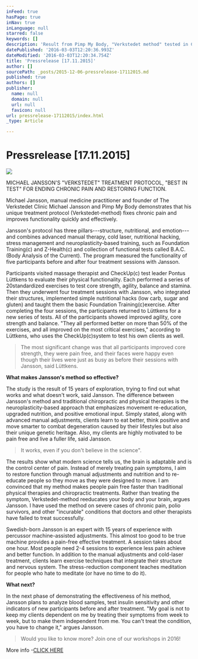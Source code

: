 ```yaml
---
inFeed: true
hasPage: true
inNav: true
inLanguage: null
starred: false
keywords: []
description: 'Result from Pimp My Body, "Verkstedet method" tested in CheckUp'
datePublished: '2016-03-03T12:20:36.993Z'
dateModified: '2016-03-03T12:20:34.754Z'
title: 'Pressrelease [17.11.2015]'
author: []
sourcePath: _posts/2015-12-06-pressrelease-17112015.md
published: true
authors: []
publisher:
  name: null
  domain: null
  url: null
  favicon: null
url: pressrelease-17112015/index.html
_type: Article

---
```

# Pressrelease \[17.11.2015\]
![](https://the-grid-user-content.s3-us-west-2.amazonaws.com/c8a8d8d9-7037-4a4a-ba50-34171522c363.jpg)

MICHAEL JANSSON'S "VERKSTEDET" TREATMENT PROTOCOL, "BEST IN TEST" FOR ENDING CHRONIC PAIN AND RESTORING FUNCTION.

Michael Jansson, manual medicine practitioner and founder of The Verkstedet Clinic Michael Jansson and Pimp My Body demonstrates that his unique treatment protocol (Verkstedet-method) fixes chronic pain and improves functionality quickly and effectively.

Jansson's protocol has three pillars---structure, nutritional, and emotion---and combines advanced manual therapy, cold laser, nutritional hacking, stress management and neuroplasticity-based training, such as Foundation Training(c) and Z-Health(c) and collection of functional tests called B.A.C. (Body Analysis of the Current). The program measured the functionality of five participants before and after four treatment sessions with Jansson.

Participants visited massage therapist and CheckUp(c) test leader Pontus Lüttkens to evaluate their physical functionality. Each performed a series of 20standardized exercises to test core strength, agility, balance and stamina. Then they underwent four treatment sessions with Jansson, who integrated their structures, implemented simple nutritional hacks (low carb, sugar and gluten) and taught them the basic Foundation Training(c)exercise. After completing the four sessions, the participants returned to Lüttkens for a new series of tests. All of the participants showed improved agility, core strength and balance. "They all performed better on more than 50% of the exercises, and all improved on the most critical exercises," according to Lüttkens, who uses the CheckUp(c)system to test his own clients as well.

> The most significant change was that all participants improved core strength, they were pain free, and their faces were happy even though their lives were just as busy as before their sessions with Jansson, said Lüttkens.

**What makes Jansson's method so effective?**

The study is the result of 15 years of exploration, trying to find out what works and what doesn't work, said Jansson. The difference between Jansson's method and traditional chiropractic and physical therapies is the neuroplasticity-based approach that emphasizes movement re-education, upgraded nutrition, and positive emotional input. Simply stated, along with advanced manual adjustments, clients learn to eat better, think positive and move smarter to combat degeneration caused by their lifestyles but also their unique genetic heritage. Also, my clients are highly motivated to be pain free and live a fuller life, said Jansson.

> It works, even if you don't believe in the science".

The results show what modern science tells us, the brain is adaptable and is the control center of pain. Instead of merely treating pain symptoms, I aim to restore function through manual adjustments and nutrition and to re-educate people so they move as they were designed to move. I am convinced that my method makes people pain free faster than traditional physical therapies and chiropractic treatments. Rather than treating the symptom, Verkstedet-method reeducates your body and your brain, argues Jansson. I have used the method on severe cases of chronic pain, polio survivors, and other "incurable" conditions that doctors and other therapists have failed to treat successfully.

Swedish-born Jansson is an expert with 15 years of experience with percussor machine-assisted adjustments. This almost too good to be true machine provides a pain-free effective treatment. A session takes about one hour. Most people need 2-4 sessions to experience less pain achieve and better function. In addition to the manual adjustments and cold-laser treatment, clients learn exercise techniques that integrate their structure and nervous system. The stress-reduction component teaches meditation for people who hate to meditate (or have no time to do it).

**What next?**

In the next phase of demonstrating the effectiveness of his method, Jansson plans to analyze blood samples, test insulin sensitivity and other indicators of new participants before and after treatment. "My goal is not to keep my clients dependent on me by treating their symptoms from week to week, but to make them independent from me. You can't treat the condition, you have to change it," argues Jansson.

> Would you like to know more? Join one of our workshops in 2016!

More info -[CLICK HERE][0]

[0]: null